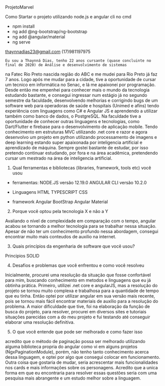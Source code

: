ProjetoMarvel

Como Startar o projeto 
utilizando node.js e angular cli
no cmd 
- npm install
- ng add @ng-bootstrap/ng-bootstrap
- ng add @angular/material
- ng serve 


thaynnadias23@gmail.com
(17)981197975	

	Eu sou a Thaynná Dias, tenho 22 anos cursante (quase concluinte no final de 2020) de Análise e desenvolvimento de sistemas 
na Fatec Rio Preto nascida região do ABC e me mudei para Rio Preto já faz 7 anos. Logo após me mudar para a cidade, tive a 
oportunidade de cursar um tecnico em informática no Senac, e lá me apaixonei por programação. Desde então me empenhei para 
conhecer mais o mundo da tecnologia estudando bastante, e consegui ingressar num estágio já no segundo semestre da faculdade, 
desenvolvendo melhorias e corrigindo bugs de um software web para operadoras de saúde e hospitais (Unimed e afins) tendo experiência
com linguagens como C# e Angular JS e aprendendo a utilizar também como banco de dados, o PostgreSQL. 
	Na faculdade tive a oportunidade de conhecer outras linguagens e tecnologias, como Dart/Flutter e firebase para o desenvolvimento
de aplicação mobile. Tendo conhecimento em estruturas MVC utilizando .net core e razor e agora desenvolvo um projeto em python
utilizando processamento de imagens e deep learning estando super apaixonada por inteligencia artificial e aprendizado de máquina. 
Sempre gostei bastante de estudar, por isso pretendo continuar estudando, por fora e na área acadêmica, pretendendo cursar um 
mestrado na área de inteligencia artificial.


1) Qual ferramentas e bibliotecas (libraries, framework, tools etc) você usou

- ferramentas:
NODE.JS versão 12.19.0
ANGULAR CLI versão 10.2.0

- Linguagens
HTML
TYPESCRIPT
CSS

- framework
Angular
BootStrap
Angular Material

2) Porque você optou pela tecnologia X e não a Y
 
Avaliando o nível de complexidade em comparação com o tempo, angular acabou se tornando a melhor tecnologia
para se trabalhar nessa situação. Apesar de não ter um conhecimento profundo nessa abordagem, consegui encontrar
muito mais conteudos de auxilio na internet.

3) Quais princípios da engenharia de software que você usou?

Principios SOLID

4) Desafios e problemas que você enfrentou e como você resolveu

Inicialmente, procurei uma resolução da situação que fosse confortável para mim, buscando conhecimento em 
metodos e linguagens que eu já obtinha prática. Primeiro, utilizei .net core e angularJS, mas a resolução
do projeto se tornou muito complexa e trabalhosa para a quantidade de tempo que eu tinha. Então optei por 
utilizar angular em sua versão mais recente, pois se tornou mais fácil encontrar materiais de auxílio para 
a resolução do problema.  A maior dificuldade que tive, foi na elaboração da função de busca do projeto,
para resolver, procurei em diversos sites e tutoriais situações parecidas com a do meu projeto e fui testando
até conseguir elaborar uma resolução definitiva. 

5) O que você entende que pode ser melhorado e como fazer isso

acredito que o método de paginação possa ser melhorado utilizando alguma biblioteca propria do angular como vi
em alguns projetos (NgxPaginationModule), porém, não tenho tanto conhecimento acerca dessa linguagem, e optei por algo
que consegui colocar em funcionamento. Outra coisa que gostaria de mudar, seria acrescentar mais funcionalidades nos cards
e mais informações sobre os personagens. Acredito que a unica forma em que eu encontraria para resolver essas questões seria
com uma pesquisa mais abrangente e um estudo melhor sobre a linguagem.

